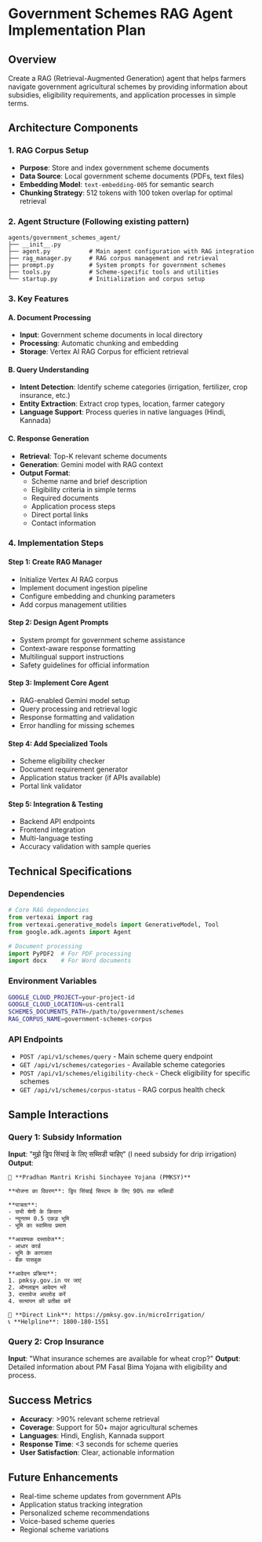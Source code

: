 # Government Schemes RAG Agent Implementation Plan

## Overview
Create a RAG (Retrieval-Augmented Generation) agent that helps farmers navigate government agricultural schemes by providing information about subsidies, eligibility requirements, and application processes in simple terms.

## Architecture Components

### 1. RAG Corpus Setup
- **Purpose**: Store and index government scheme documents
- **Data Source**: Local government scheme documents (PDFs, text files)
- **Embedding Model**: `text-embedding-005` for semantic search
- **Chunking Strategy**: 512 tokens with 100 token overlap for optimal retrieval

### 2. Agent Structure (Following existing pattern)
```
agents/government_schemes_agent/
├── __init__.py
├── agent.py           # Main agent configuration with RAG integration
├── rag_manager.py     # RAG corpus management and retrieval
├── prompt.py          # System prompts for government schemes
├── tools.py           # Scheme-specific tools and utilities
└── startup.py         # Initialization and corpus setup
```

### 3. Key Features

#### A. Document Processing
- **Input**: Government scheme documents in local directory
- **Processing**: Automatic chunking and embedding
- **Storage**: Vertex AI RAG Corpus for efficient retrieval

#### B. Query Understanding
- **Intent Detection**: Identify scheme categories (irrigation, fertilizer, crop insurance, etc.)
- **Entity Extraction**: Extract crop types, location, farmer category
- **Language Support**: Process queries in native languages (Hindi, Kannada)

#### C. Response Generation
- **Retrieval**: Top-K relevant scheme documents
- **Generation**: Gemini model with RAG context
- **Output Format**: 
  - Scheme name and brief description
  - Eligibility criteria in simple terms
  - Required documents
  - Application process steps
  - Direct portal links
  - Contact information

### 4. Implementation Steps

#### Step 1: Create RAG Manager
- Initialize Vertex AI RAG corpus
- Implement document ingestion pipeline
- Configure embedding and chunking parameters
- Add corpus management utilities

#### Step 2: Design Agent Prompts
- System prompt for government scheme assistance
- Context-aware response formatting
- Multilingual support instructions
- Safety guidelines for official information

#### Step 3: Implement Core Agent
- RAG-enabled Gemini model setup
- Query processing and retrieval logic
- Response formatting and validation
- Error handling for missing schemes

#### Step 4: Add Specialized Tools
- Scheme eligibility checker
- Document requirement generator
- Application status tracker (if APIs available)
- Portal link validator

#### Step 5: Integration & Testing
- Backend API endpoints
- Frontend integration
- Multi-language testing
- Accuracy validation with sample queries

## Technical Specifications

### Dependencies
```python
# Core RAG dependencies
from vertexai import rag
from vertexai.generative_models import GenerativeModel, Tool
from google.adk.agents import Agent

# Document processing
import PyPDF2  # For PDF processing
import docx    # For Word documents
```

### Environment Variables
```bash
GOOGLE_CLOUD_PROJECT=your-project-id
GOOGLE_CLOUD_LOCATION=us-central1
SCHEMES_DOCUMENTS_PATH=/path/to/government/schemes
RAG_CORPUS_NAME=government-schemes-corpus
```

### API Endpoints
- `POST /api/v1/schemes/query` - Main scheme query endpoint
- `GET /api/v1/schemes/categories` - Available scheme categories
- `POST /api/v1/schemes/eligibility-check` - Check eligibility for specific schemes
- `GET /api/v1/schemes/corpus-status` - RAG corpus health check

## Sample Interactions

### Query 1: Subsidy Information
**Input**: "मुझे ड्रिप सिंचाई के लिए सब्सिडी चाहिए" (I need subsidy for drip irrigation)
**Output**:
```
🌾 **Pradhan Mantri Krishi Sinchayee Yojana (PMKSY)**

**योजना का विवरण**: ड्रिप सिंचाई सिस्टम के लिए 90% तक सब्सिडी

**पात्रता**:
- सभी श्रेणी के किसान
- न्यूनतम 0.5 एकड़ भूमि
- भूमि का स्वामित्व प्रमाण

**आवश्यक दस्तावेज**:
- आधार कार्ड
- भूमि के कागजात
- बैंक पासबुक

**आवेदन प्रक्रिया**:
1. pmksy.gov.in पर जाएं
2. ऑनलाइन आवेदन भरें
3. दस्तावेज अपलोड करें
4. सत्यापन की प्रतीक्षा करें

🔗 **Direct Link**: https://pmksy.gov.in/microIrrigation/
📞 **Helpline**: 1800-180-1551
```

### Query 2: Crop Insurance
**Input**: "What insurance schemes are available for wheat crop?"
**Output**: Detailed information about PM Fasal Bima Yojana with eligibility and process.

## Success Metrics
- **Accuracy**: >90% relevant scheme retrieval
- **Coverage**: Support for 50+ major agricultural schemes
- **Languages**: Hindi, English, Kannada support
- **Response Time**: <3 seconds for scheme queries
- **User Satisfaction**: Clear, actionable information

## Future Enhancements
- Real-time scheme updates from government APIs
- Application status tracking integration
- Personalized scheme recommendations
- Voice-based scheme queries
- Regional scheme variations

